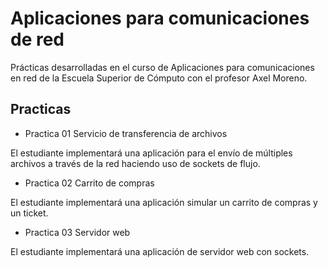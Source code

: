 # Aplicaciones para comunicaciones de red

Prácticas desarrolladas en el curso de Aplicaciones para comunicaciones en red de la Escuela Superior de Cómputo con el profesor Axel Moreno.

##  Practicas
*   Practica 01 Servicio de transferencia de archivos

El estudiante implementará una aplicación para el envío de múltiples archivos a través de la red haciendo uso de sockets de flujo. 

*   Practica 02 Carrito de compras

El estudiante implementará una aplicación simular un carrito de compras y un ticket.    

*   Practica 03 Servidor web

El estudiante implementará una aplicación de servidor web con sockets. 
